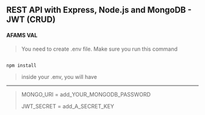 ##  REST API with Express, Node.js and MongoDB - JWT (CRUD)

#### AFAMS VAL


> You need to create .env file. Make sure you run this command

```bash

npm install

```

> inside your .env, you will have

---

> <p>MONGO_URI = add_YOUR_MONGODB_PASSWORD</p>
> JWT_SECRET = add_A_SECRET_KEY
